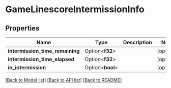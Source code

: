 # GameLinescoreIntermissionInfo

## Properties

Name | Type | Description | Notes
------------ | ------------- | ------------- | -------------
**intermission_time_remaining** | Option<**f32**> |  | [optional]
**intermission_time_elapsed** | Option<**f32**> |  | [optional]
**in_intermission** | Option<**bool**> |  | [optional]

[[Back to Model list]](../README.md#documentation-for-models) [[Back to API list]](../README.md#documentation-for-api-endpoints) [[Back to README]](../README.md)


